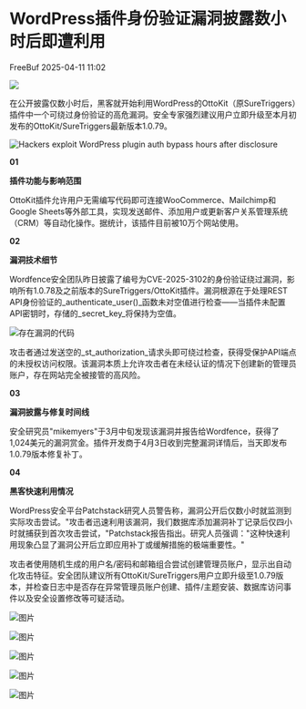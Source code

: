 #  WordPress插件身份验证漏洞披露数小时后即遭利用   
 FreeBuf   2025-04-11 11:02  
  
![](https://mmbiz.qpic.cn/mmbiz_gif/qq5rfBadR38jUokdlWSNlAjmEsO1rzv3srXShFRuTKBGDwkj4gvYy34iajd6zQiaKl77Wsy9mjC0xBCRg0YgDIWg/640?wx_fmt=gif "")  
  
  
在公开披露仅数小时后，黑客就开始利用WordPress的OttoKit（原SureTriggers）插件中一个可绕过身份验证的高危漏洞。安全专家强烈建议用户立即升级至本月初发布的OttoKit/SureTriggers最新版本1.0.79。  
  
  
![Hackers exploit WordPress plugin auth bypass hours after disclosure](https://mmbiz.qpic.cn/mmbiz_jpg/qq5rfBadR3ibfHJsFO5icMuraoNACD1HJWTiamOsxZWoLI3IGg2EtKPys2JAvTvDcdDqgiaziahib2LhbXxXj2sH9o0w/640?wx_fmt=jpeg&from=appmsg "")  
  
  
**01**  
  
  
  
**插件功能与影响范围**  
  
  
OttoKit插件允许用户无需编写代码即可连接WooCommerce、Mailchimp和Google Sheets等外部工具，实现发送邮件、添加用户或更新客户关系管理系统（CRM）等自动化操作。据统计，该插件目前被10万个网站使用。  
  
  
**02**  
  
  
  
**漏洞技术细节**  
  
  
Wordfence安全团队昨日披露了编号为CVE-2025-3102的身份验证绕过漏洞，影响所有1.0.78及之前版本的SureTriggers/OttoKit插件。漏洞根源在于处理REST API身份验证的_authenticate_user()_函数未对空值进行检查——当插件未配置API密钥时，存储的_secret_key_将保持为空值。  
  
  
![存在漏洞的代码](https://mmbiz.qpic.cn/mmbiz_jpg/qq5rfBadR3ibfHJsFO5icMuraoNACD1HJWQso783HGrcUbmibYRibbMZY7Ejrlzic4iaia8GDoS52GPeaytmEIdKJibK9Q/640?wx_fmt=jpeg&from=appmsg "")  
  
  
攻击者通过发送空的_st_authorization_请求头即可绕过检查，获得受保护API端点的未授权访问权限。该漏洞本质上允许攻击者在未经认证的情况下创建新的管理员账户，存在网站完全被接管的高风险。  
  
  
**03**  
  
  
  
**漏洞披露与修复时间线**  
  
  
安全研究员"mikemyers"于3月中旬发现该漏洞并报告给Wordfence，获得了1,024美元的漏洞赏金。插件开发商于4月3日收到完整漏洞详情后，当天即发布1.0.79版本修复补丁。  
  
  
**04**  
  
  
  
**黑客快速利用情况**  
  
  
WordPress安全平台Patchstack研究人员警告称，漏洞公开后仅数小时就监测到实际攻击尝试。"攻击者迅速利用该漏洞，我们数据库添加漏洞补丁记录后仅四小时就捕获到首次攻击尝试，"Patchstack报告指出。研究人员强调："这种快速利用现象凸显了漏洞公开后立即应用补丁或缓解措施的极端重要性。"  
  
  
攻击者使用随机生成的用户名/密码和邮箱组合尝试创建管理员账户，显示出自动化攻击特征。安全团队建议所有OttoKit/SureTriggers用户立即升级至1.0.79版本，并检查日志中是否存在异常管理员账户创建、插件/主题安装、数据库访问事件以及安全设置修改等可疑活动。  
  
  
  
![图片](https://mmbiz.qpic.cn/mmbiz_gif/qq5rfBadR39ibFdyjP3Qp8CEJxFWljbW1y91mvSZuxibf3Q3g2rJ32FNzoYfx4yaBmWbfwcRaNicuMo3AxIck2bCw/640?wx_fmt=gif&from=appmsg&tp=webp&wxfrom=5&wx_lazy=1 "")  
  
  
[](https://mp.weixin.qq.com/s?__biz=MjM5NjA0NjgyMA==&mid=2651317737&idx=1&sn=99fed7dcc16d21127eb031fd187b35f5&scene=21#wechat_redirect)  
  
[](https://mp.weixin.qq.com/s?__biz=MjM5NjA0NjgyMA==&mid=2651317886&idx=1&sn=50bb777ea9b038b842812efd1d390806&scene=21#wechat_redirect)  
  
[](https://mp.weixin.qq.com/s?__biz=MjM5NjA0NjgyMA==&mid=2651317886&idx=2&sn=d71ff253383c30e9a56386b7e7ef8f45&scene=21#wechat_redirect)  
  
  
  
  
  
  
![图片](https://mmbiz.qpic.cn/mmbiz_png/qq5rfBadR39ibFdyjP3Qp8CEJxFWljbW1uEIoRxNoqa17tBBrodHPbOERbZXdjFvNZC5uz0HtCfKbKx3o3XarGQ/640?wx_fmt=other&from=appmsg&tp=webp&wxfrom=5&wx_lazy=1&wx_co=1 "")  
  
  
  
  
  
  
  
  
  
![图片](https://mmbiz.qpic.cn/mmbiz_jpg/qq5rfBadR3icFibibPIGEfXsibI0C3or4BS5KDnCKUfVLVQGsc9BiaQTUsrwzfcianumzeLVcmibOmm2FzUqef2V6WPQQ/640?wx_fmt=other&from=appmsg&tp=webp&wxfrom=5&wx_lazy=1&wx_co=1 "")  
  
  
  
  
  
![图片](https://mmbiz.qpic.cn/mmbiz_gif/qq5rfBadR38mFMbqsUOVbBDicib7jSu7FfibBxO3LTiafGpMPic7a01jnxbnwOtajXvq5j2piaII2Knau7Av5Kxvp2wA/640?wx_fmt=gif&from=appmsg&tp=webp&wxfrom=5&wx_lazy=1 "")  
  
![图片](https://mmbiz.qpic.cn/mmbiz_gif/qq5rfBadR3icF8RMnJbsqatMibR6OicVrUDaz0fyxNtBDpPlLfibJZILzHQcwaKkb4ia57xAShIJfQ54HjOG1oPXBew/640?wx_fmt=gif&tp=webp&wxfrom=5&wx_lazy=1 "")  
  
